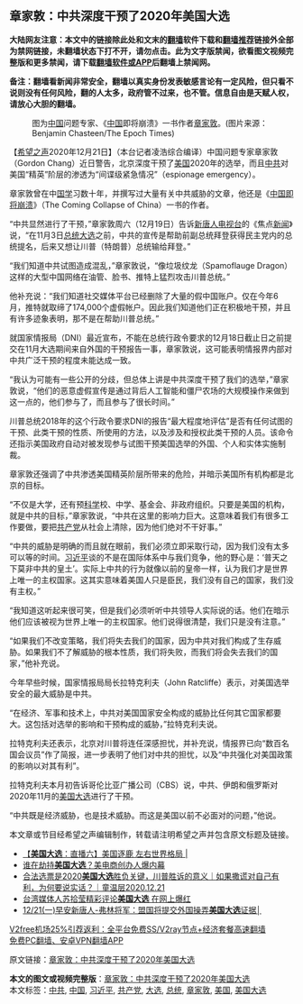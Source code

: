  <h2>章家敦：中共深度干预了2020年美国大选</h2> <p class="notice"><b>大陆网友注意：本文中的链接除此处和文末的<a href="https://github.com/bannedbook/fanqiang" >翻墙</a>软件下载和<a href="https://github.com/killgcd/justmysocks/blob/master/README.md">翻墙推荐</a>链接外全部为禁网链接，未翻墙状态下打不开，请勿点击。此为文字版禁闻，欲看图文视频完整版和更多禁闻，请下载<a href="https://github.com/bannedbook/fanqiang">翻墙软件或APP</a>后翻墙上禁闻网。</p><p>备注：翻墙看新闻非常安全，翻墙以真实身份发表敏感言论有一定风险，但只看不说则没有任何风险，翻的人太多，政府管不过来，也不管。信息自由是天赋人权，请放心大胆的翻墙。</b></p>  <div class="entry"> <figure><figcaption>图为<span class='wp_keywordlink_affiliate'><a href="https://www.bannedbook.org/" title="中国" target="_blank">中国</a></span>问题专家、《<a href="https://www.bannedbook.org/bnews/tag/%E4%B8%AD%E5%9B%BD/" class="st_tag internal_tag" rel="tag" title="标签 中国 下的日志">中国</a>即将崩溃》一书作者<a href="https://www.bannedbook.org/bnews/tag/%e7%ab%a0%e5%ae%b6%e6%95%a6/" class="st_tag internal_tag" rel="tag" title="标签 章家敦 下的日志">章家敦</a>。(图片来源：Benjamin Chasteen/The Epoch Times)</figcaption></figure> <p>【<span class='wp_keywordlink_affiliate'><a href="https://www.soundofhope.org" title="希望之声" target="_blank">希望之声</a></span>2020年12月21日】（本台记者凌浩综合编译）中国问题专家章家敦（Gordon Chang）近日警告，北京深度干预了<a href="https://www.bannedbook.org/bnews/tag/%e7%be%8e%e5%9b%bd/" class="st_tag internal_tag" rel="tag" title="标签 美国 下的日志">美国</a>2020年的选举，而且<a href="https://www.bannedbook.org/bnews/tag/%e4%b8%ad%e5%85%b1/" class="st_tag internal_tag" rel="tag" title="标签 中共 下的日志">中共</a>对美国“精英”阶层的渗透为“间谍级紧急情况”（espionage emergency）。</p> <p>章家敦曾在中<span class='wp_keywordlink'><a href="https://www.bannedbook.org/forum24/" title="国学传统文化禁书" target="_blank">国学</a></span>习数十年，并撰写过大量有关中共威胁的文章，他还是《<span class='wp_keywordlink'><a href="https://www.bannedbook.org/forum2/topic1767.html" title="《中国即将崩溃》" target="_blank">中国即将崩溃</a></span>》（The Coming Collapse of China）一书的作者。</p> <p>“中共显然进行了干预，”章家敦周六（12月19日）告诉<span class='wp_keywordlink_affiliate'><a href="https://www.ntdtv.com/" title="新唐人电视台" target="_blank">新唐人电视台</a></span>的《焦点<span class='wp_keywordlink_affiliate'><a href="https://www.bannedbook.org/" title="新闻">新闻</a></span>》说，“在11月3日<a href="https://www.bannedbook.org/bnews/tag/%e6%80%bb%e7%bb%9f/" class="st_tag internal_tag" rel="tag" title="标签 总统 下的日志">总统</a><a href="https://www.bannedbook.org/bnews/tag/%e5%a4%a7%e9%80%89/" class="st_tag internal_tag" rel="tag" title="标签 大选 下的日志">大选</a>之前，中共的宣传是帮助前副总统拜登获得民主党内的总统提名，后来又想让川普（特朗普）总统输给拜登。”</p> <p>“我们知道中共试图造成混乱，”章家敦说，“像垃圾纹龙（Spamoflauge Dragon）这样的大型中国网络在油管、脸书、推特上猛烈攻击川普总统。”</p> <p>他补充说：“我们知道社交媒体平台已经删除了大量的假中国账户。仅在今年6月，推特就取缔了174,000个虚假帐户。因此我们知道他们正在积极地干预，并且有许多迹象表明，那不是在帮助川普总统。”</p>  <p>就国家情报局（DNI）最近宣布，不能在总统行政令要求的12月18日截止日之前提交在11月大选期间来自外国的干预报告一事，章家敦说，这可能表明情报界内部对中共广泛干预的程度未能达成一致。</p> <p>“我认为可能有一些公开的分歧，但总体上讲是中共深度干预了我们的选举，”章家敦说，“他们的恶意虚假宣传是通过背后人工智能和僵尸农场的大规模操作来做到这一点的，他们参与了，而且参与了很长时间。”</p> <p>川普总统2018年的这个行政令要求DNI的报告“最大程度地评估”是否有任何试图的干预、此类干预的性质、所使用的方法，以及涉及和授权此类干预的人员。该命令还指示美国政府自动对被发现参与试图干预美国选举的外国、个人和实体实施制裁。</p> <p>章家敦还强调了中共渗透美国精英阶层所带来的危险，并暗示美国所有机构都是北京的目标。</p> <p>“不仅是大学，还有预<span class='wp_keywordlink'><a href="https://www.bannedbook.org/forum11/topic309.html" title="禁片：“科学”的棍子" target="_blank">科学</a></span>校、中学、基金会、非政府组织。只要是美国的机构，就是中共的目标，”章家敦说，“中共在这里的影响力巨大。这意味着我们有很多工作要做，要把<a href="https://www.bannedbook.org/bnews/tag/%e5%85%b1%e4%ba%a7%e5%85%9a/" class="st_tag internal_tag" rel="tag" title="标签 共产党 下的日志">共产党</a>从社会上清除，因为他们绝对不干好事。”</p>  <p>“中共的威胁是明确的而且就在眼前，我们必须立即采取行动，因为我们没有太多可以等的时间。<a href="https://www.bannedbook.org/bnews/tag/%e4%b9%a0%e8%bf%91%e5%b9%b3/" class="st_tag internal_tag" rel="tag" title="标签 习近平 下的日志">习近平</a>谈的不是在国际体系中与我们竞争，他的野心是：‘普天之下莫非中共的皇土’。实际上中共的行为就像以前的皇帝一样，认为我们才是世界上唯一的主权国家。这其实意味着美国人只是臣民，我们没有自己的国家，我们没有主权。”</p> <p>“我知道这听起来很可笑，但是我们必须听听中共领导人实际说的话。他们在暗示他们应该被视为世界上唯一的主权国家。他们说得很清楚，我们只是没有注意。”</p> <p>“如果我们不改变策略，我们将失去我们的国家，因为中共对我们构成了生存威胁。如果我们不了解威胁的根本性质，我们将失败，而我们将会失去我们的国家，”他补充说。</p> <p>今年早些时候，国家情报局局长拉特克利夫（John Ratcliffe）表示，对美国选举安全的最大威胁是中共。</p> <p>“在经济、军事和技术上，中共对美国国家安全构成的威胁比任何其它国家都要大。这包括对选举的影响和干预构成的威胁，”拉特克利夫说。</p>  <p>拉特克利夫还表示，北京对川普将连任深感担忧，并补充说，情报界已向“数百名国会议员”作了简报，进一步表明了他们对中共的担忧，以及“中共强化对美国政策的影响以对其有利”。</p> <p>拉特克利夫本月初告诉哥伦比亚广播公司（CBS）说，中共、伊朗和俄罗斯对2020年11月的<a href="https://www.bannedbook.org/bnews/tag/%e7%be%8e%e5%9b%bd%e5%a4%a7%e9%80%89/" class="st_tag internal_tag" rel="tag" title="标签 美国大选 下的日志">美国大选</a>进行了干预。</p> <p>“中共既是经济威胁，也是技术威胁。而这是美国以前不必面对的问题，”他说。</p> <p>本文章或节目经希望之声编辑制作，转载请注明希望之声并包含原文标题及链接。</p> <ul class='op-related-articles' title='相关阅读'> <li><a href='https://www.bannedbook.org/bnews/taiwannews/20201221/1452200.html' target='_blank'>【<b>美国大选</b>：直播六】美国逐鹿 左右世界格局 |</a></li> <li><a href='https://www.bannedbook.org/bnews/bannedvideo/20201221/1452170.html' target='_blank'>谁在劫持<b>美国大选</b>？美电商创办人爆内幕</a></li> <li><a href='https://www.bannedbook.org/bnews/taiwannews/20201221/1452133.html' target='_blank'>合法选票是2020<b>美国大选</b>胜负关键，川普胜诉的意义｜如果撒谎对自己有利，为何要说实话？｜童温层2020.12.21</a></li> <li><a href='https://www.bannedbook.org/bnews/taiwannews/20201221/1452113.html' target='_blank'>台湾媒体人苏拾莹精彩评论<b>美国大选</b> 在网上爆红</a></li> <li><a href='https://www.bannedbook.org/bnews/taiwannews/20201221/1451897.html' target='_blank'>12/21(一)早安新唐人-弗林将军：盟国将提交外国操弄<b>美国大选</b>证据│</a></li> </ul> <p class="texttj"> <a href="https://github.com/bannedbook/fanqiang/wiki/V2ray%E6%9C%BA%E5%9C%BA" target="_blank">V2free机场25%引荐返利：全平台免费SS/V2ray节点+经济套餐高速翻墙</a><br/> <a href="https://github.com/bannedbook/fanqiang/wiki/%E7%A6%81%E9%97%BB%E7%BD%91%E5%AE%89%E5%8D%93%E7%BF%BB%E5%A2%99%E6%96%B0%E9%97%BBAPP" target="_blank">免费PC翻墙、安卓VPN翻墙APP</a></p><p>原文链接：<a class="src_link"  href="https://www.soundofhope.org/post/455845" target="_blank">章家敦：中共深度干预了2020年美国大选</a></p> <a name='sharetosocial'></a>       <div><b>本文的图文或视频完整版</b>：<a href='https://www.bannedbook.org/bnews/comments/20201222/1452426.html'>章家敦：中共深度干预了2020年美国大选</a></div>  </div><!--END ENTRY--> <div class="postfooter"> <div>本文标签：<a href="https://www.bannedbook.org/bnews/tag/%e4%b8%ad%e5%85%b1/" rel="tag">中共</a>, <a href="https://www.bannedbook.org/bnews/tag/%E4%B8%AD%E5%9B%BD/" rel="tag">中国</a>, <a href="https://www.bannedbook.org/bnews/tag/%e4%b9%a0%e8%bf%91%e5%b9%b3/" rel="tag">习近平</a>, <a href="https://www.bannedbook.org/bnews/tag/%e5%85%b1%e4%ba%a7%e5%85%9a/" rel="tag">共产党</a>, <a href="https://www.bannedbook.org/bnews/tag/%e5%a4%a7%e9%80%89/" rel="tag">大选</a>, <a href="https://www.bannedbook.org/bnews/tag/%e6%80%bb%e7%bb%9f/" rel="tag">总统</a>, <a href="https://www.bannedbook.org/bnews/tag/%e7%ab%a0%e5%ae%b6%e6%95%a6/" rel="tag">章家敦</a>, <a href="https://www.bannedbook.org/bnews/tag/%e7%be%8e%e5%9b%bd/" rel="tag">美国</a>, <a href="https://www.bannedbook.org/bnews/tag/%e7%be%8e%e5%9b%bd%e5%a4%a7%e9%80%89/" rel="tag">美国大选</a></div>  </div><!--END POSTFOOTER--> 
